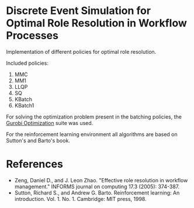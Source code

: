 # Discrete Event Simulation for Optimal Role Resolution in Workflow Processes

Implementation of different policies for optimal role resolution.

Included policies:

1. MMC
2. MM1
3. LLQP
4. SQ
5. KBatch
6. KBatch1

For solving the optimization problem present in the batching policies, the [Gurobi Optimization](http://www.gurobi.com) suite was used.

For the reinforcement learning environment all algorithms are based on Sutton's and Barto's book.

# References

- Zeng, Daniel D., and J. Leon Zhao. "Effective role resolution in workflow management." INFORMS journal on computing 17.3 (2005): 374-387.
- Sutton, Richard S., and Andrew G. Barto. Reinforcement learning: An introduction. Vol. 1. No. 1. Cambridge: MIT press, 1998.
